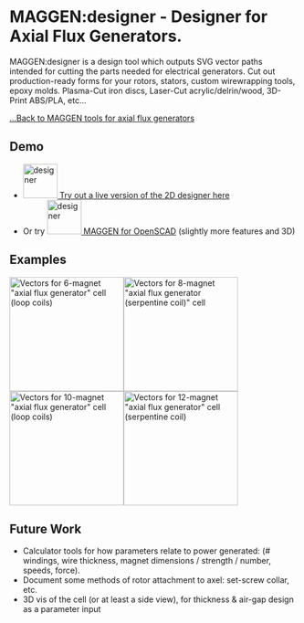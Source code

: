 # MAGGEN:designer - Designer for Axial Flux Generators.
MAGGEN:designer is a design tool which outputs SVG vector paths intended for cutting the parts needed for electrical generators.
Cut out production-ready forms for your rotors, stators, custom wirewrapping tools, epoxy molds.  Plasma-Cut iron discs, Laser-Cut acrylic/delrin/wood, 3D-Print ABS/PLA, etc...

[...Back to MAGGEN tools for axial flux generators](https://github.com/subatomicglue/maggen)

## Demo
- [<img alt='designer' title='designer' src="examples/designer2D.svg" width='60px'> Try out a live version of the 2D designer here](http://htmlpreview.github.io/?https://raw.githubusercontent.com/subatomicglue/maggen/master/designer/index.html)
- Or try [<img alt='designer' title='designer' src="examples/designerSCAD.png" width='60px'> MAGGEN for OpenSCAD](maggen.scad) (slightly more features and 3D)

## Examples
<img alt='Vectors for 6-magnet "axial flux generator" cell (loop coils)' title='Vectors for 6-magnet "axial flux generator" cell (loop coils)' src="examples/6loops.svg" width='200px'><img alt='Vectors for 8-magnet "axial flux generator (serpentine coil)" cell' title='Vectors for 8-magnet "axial flux generator (serpentine coil)" cell' src="examples/8serpentine.svg" width='200px'><img alt='Vectors for 10-magnet "axial flux generator" cell (loop coils)' title='Vectors for 10-magnet "axial flux generator (loop coils)" cell' src="examples/10loops.svg" width='200px'><img alt='Vectors for 12-magnet "axial flux generator" cell (serpentine coil)' title='Vectors for 12-magnet "axial flux generator" cell (serpentine coil)' src="examples/12serpentine.svg" width='200px'>

## Future Work

* Calculator tools for how parameters relate to power generated:  (# windings, wire thickness, magnet dimensions / strength / number, speeds, force).
* Document some methods of rotor attachment to axel: set-screw collar, etc.
* 3D vis of the cell (or at least a side view), for thickness & air-gap design as a parameter input

